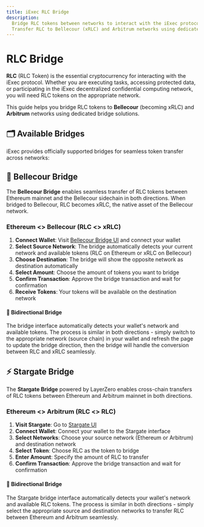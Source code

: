 ```yaml
---
title: iExec RLC Bridge
description:
  Bridge RLC tokens between networks to interact with the iExec protocol.
  Transfer RLC to Bellecour (xRLC) and Arbitrum networks using dedicated bridges
---
```


# RLC Bridge

**RLC** (RLC Token) is the essential cryptocurrency for interacting with the
iExec protocol. Whether you are executing tasks, accessing protected data, or
participating in the iExec decentralized confidential computing network, you
will need RLC tokens on the appropriate network.

This guide helps you bridge RLC tokens to **Bellecour** (becoming xRLC) and
**Arbitrum** networks using dedicated bridge solutions.

## 🗂️ Available Bridges

iExec provides officially supported bridges for seamless token transfer across
networks:

<CardGrid>
  <ProjectCard
    title="Bellecour Bridge"
    description="Bridge RLC tokens between Ethereum mainnet and Bellecour sidechain"
    :icon-image="iexecLogoIcon"
    status="available"
    status-label="Live"
    button-label="Access Bridge"
    button-icon="mdi:bridge"
    button-href="https://bridge-bellecour.iex.ec/"
    button-target="_blank"
    button-rel="noreferrer"
  />
  
  <ProjectCard
    title="Stargate Bridge"
    description="Bridge RLC tokens between Ethereum and Arbitrum using LayerZero protocol"
    :icon-image="arbitrumLogoIcon"
    status="available"
    status-label="Live"
    button-label="Access Bridge"
    button-icon="mdi:bridge"
    button-href="https://stargate.finance/bridge"
    button-target="_blank"
    button-rel="noreferrer"
  />
</CardGrid>

## 🔄 Bellecour Bridge

The **Bellecour Bridge** enables seamless transfer of RLC tokens between
Ethereum mainnet and the Bellecour sidechain in both directions. When bridged to
Bellecour, RLC becomes xRLC, the native asset of the Bellecour network.

### Ethereum <> Bellecour (RLC <> xRLC)

1. **Connect Wallet**: Visit
   [Bellecour Bridge UI](https://bridge-bellecour.iex.ec/) and connect your
   wallet
2. **Select Source Network**: The bridge automatically detects your current
   network and available tokens (RLC on Ethereum or xRLC on Bellecour)
3. **Choose Destination**: The bridge will show the opposite network as
   destination automatically
4. **Select Amount**: Choose the amount of tokens you want to bridge
5. **Confirm Transaction**: Approve the bridge transaction and wait for
   confirmation
6. **Receive Tokens**: Your tokens will be available on the destination network

<ImageViewer
  :image-url-dark="bellecourBridgeImage"
  image-alt="Bellecour Bridge Process"
  link-url="https://bridge-bellecour.iex.ec/"
/>

<div class="bg-gradient-to-r from-purple-400/10 to-purple-400/5 rounded-[6px] p-6 border-l-4 border-fuchsia-700 my-6">
  <h4 class="!mt-0 !mb-2">🔄 Bidirectional Bridge</h4>
  <p class="!mb-0">The bridge interface automatically detects your wallet's network and available tokens. The process is similar in both directions - simply switch to the appropriate network (source chain) in your wallet and refresh the page to update the bridge direction, then the bridge will handle the conversion between RLC and xRLC seamlessly.</p>
</div>

## ⚡ Stargate Bridge

The **Stargate Bridge** powered by LayerZero enables cross-chain transfers of
RLC tokens between Ethereum and Arbitrum mainnet in both directions.

### Ethereum <> Arbitrum (RLC <> RLC)

1. **Visit Stargate**: Go to [Stargate UI](https://stargate.finance/bridge)
2. **Connect Wallet**: Connect your wallet to the Stargate interface
3. **Select Networks**: Choose your source network (Ethereum or Arbitrum) and
   destination network
4. **Select Token**: Choose RLC as the token to bridge
5. **Enter Amount**: Specify the amount of RLC to transfer
6. **Confirm Transaction**: Approve the bridge transaction and wait for
   confirmation

<ImageViewer
  :image-url-dark="stargateBridgeImage"
  image-alt="Stargate Bridge Interface"
  link-url="https://stargate.finance/bridge"
/>

<div class="bg-gradient-to-r from-purple-400/10 to-purple-400/5 rounded-[6px] p-6 border-l-4 border-fuchsia-700 my-6">
  <h4 class="!mt-0 !mb-2">🔄 Bidirectional Bridge</h4>
  <p class="!mb-0">The Stargate bridge interface automatically detects your wallet's network and available RLC tokens. The process is similar in both directions - simply select the appropriate source and destination networks to transfer RLC between Ethereum and Arbitrum seamlessly.</p>
</div>

<script setup>
import ImageViewer from '@/components/ImageViewer.vue';
import CardGrid from '@/components/CardGrid.vue';
import ProjectCard from '@/components/ProjectCard.vue';

// Assets
import iexecLogoIcon from '@/assets/icons/iexec-logo.png';
import arbitrumLogoIcon from '@/assets/icons/arbitrum.svg';
import bellecourBridgeImage from '@/assets/tooling-&-explorers/bridge/bellecour-bridge.png';
import stargateBridgeImage from '@/assets/tooling-&-explorers/bridge/stargate-bridge.png';
</script>
